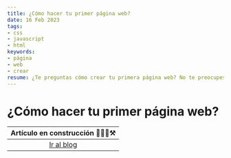 ```yaml
---
title: ¿Cómo hacer tu primer página web?
date: 16 Feb 2023
tags:
- css
- javascript
- html
keywords:
- página
- web
- crear
resume: ¿Te preguntas cómo crear tu primera página web? No te preocupes, en este tutorial te guiaremos a través de los conceptos básicos y te enseñaremos todo lo que necesitas saber para empezar.
---
```


# ¿Cómo hacer tu primer página web?

|Artículo en construcción 👷🏻‍♂️⚒️|
|:---------------------------:|
|[Ir al blog](/#blog)|
